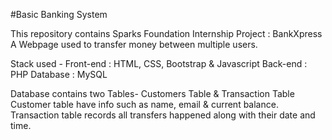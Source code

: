 #Basic Banking System
<p>
This repository contains Sparks Foundation Internship Project : BankXpress A Webpage used to transfer money between multiple users.

Stack used - Front-end : HTML, CSS, Bootstrap & Javascript Back-end : PHP Database : MySQL

Database contains two Tables- Customers Table & Transaction Table Customer table have info such as name, email & current balance. Transaction table records all transfers happened along with their date and time.
</p>